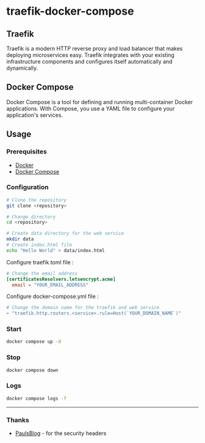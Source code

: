 # traefik-docker-compose

## Traefik

Traefik is a modern HTTP reverse proxy and load balancer that makes deploying microservices easy. Traefik integrates with your existing infrastructure components and configures itself automatically and dynamically.

## Docker Compose

Docker Compose is a tool for defining and running multi-container Docker applications. With Compose, you use a YAML file to configure your application's services.

## Usage

### Prerequisites

- [Docker](https://docs.docker.com/get-docker/)
- [Docker Compose](https://docs.docker.com/compose/install/)


### Configuration

```bash
# Clone the repository
git clone <repository>

# Change directory
cd <repository>

# Create data directory for the web service
mkdir data
# Create index.html file
echo "Hello World" > data/index.html
```

Configure traefik.toml file :
```toml
# Change the email address
[certificatesResolvers.letsencrypt.acme]
  email = "YOUR_EMAIL_ADDRESS"
```

Configure docker-compose.yml file :
```yml
# Change the domain name for the traefik and web service
- "traefik.http.routers.<service>.rule=Host(`YOUR_DOMAIN_NAME`)"
```

### Start

```bash
docker compose up -d
```

### Stop

```bash
docker compose down
```

### Logs

```bash
docker compose logs -f
```

---

### Thanks

* [PaulsBlog](https://www.paulsblog.dev/harden-your-website-with-traefik-and-security-headers/) - for the security headers